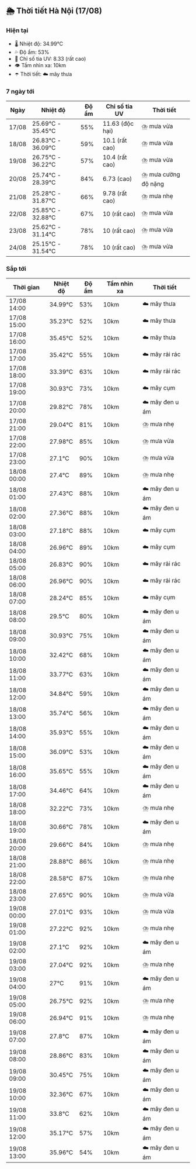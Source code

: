 ## 🌦️ Thời tiết Hà Nội (17/08)

### Hiện tại

- 🌡️ Nhiệt độ: 34.99℃
- 💦 Độ ẩm: 53%
- 🌟 Chỉ số tia UV: 8.33 (rất cao)
- 👁️ Tầm nhìn xa: 10km
- ☂️ Thời tiết: ☁️ mây thưa

### 7 ngày tới

| Ngày | Nhiệt độ | Độ ẩm | Chỉ số tia UV | Thời tiết |
| --- | --- | --- | --- | --- |
| 17/08 | 25.69℃ - 35.45℃ | 55% | 11.63 (độc hại) | ⛈️ mưa vừa |
| 18/08 | 26.83℃ - 36.09℃ | 59% | 10.1 (rất cao) | ⛈️ mưa vừa |
| 19/08 | 26.75℃ - 36.22℃ | 57% | 10.4 (rất cao) | ⛈️ mưa vừa |
| 20/08 | 25.74℃ - 28.39℃ | 84% | 6.73 (cao) | ⛈️ mưa cường độ nặng |
| 21/08 | 25.28℃ - 31.87℃ | 66% | 9.78 (rất cao) | ⛈️ mưa nhẹ |
| 22/08 | 25.85℃ - 32.88℃ | 67% | 10 (rất cao) | ⛈️ mưa vừa |
| 23/08 | 25.62℃ - 31.14℃ | 78% | 10 (rất cao) | ⛈️ mưa vừa |
| 24/08 | 25.15℃ - 31.54℃ | 78% | 10 (rất cao) | ⛈️ mưa vừa |

### Sắp tới

| Thời gian | Nhiệt độ | Độ ẩm | Tầm nhìn xa | Thời tiết |
| --- | --- | --- | --- | --- |
| 17/08 14:00 | 34.99℃ | 53% | 10km | ☁️ mây thưa |
| 17/08 15:00 | 35.23℃ | 52% | 10km | ☁️ mây thưa |
| 17/08 16:00 | 35.45℃ | 52% | 10km | ☁️ mây thưa |
| 17/08 17:00 | 35.42℃ | 55% | 10km | ☁️ mây rải rác |
| 17/08 18:00 | 33.39℃ | 63% | 10km | ☁️ mây rải rác |
| 17/08 19:00 | 30.93℃ | 73% | 10km | ☁️ mây cụm |
| 17/08 20:00 | 29.82℃ | 78% | 10km | ☁️ mây đen u ám |
| 17/08 21:00 | 29.04℃ | 81% | 10km | ⛈️ mưa nhẹ |
| 17/08 22:00 | 27.98℃ | 85% | 10km | ⛈️ mưa vừa |
| 17/08 23:00 | 27.1℃ | 90% | 10km | ⛈️ mưa vừa |
| 18/08 00:00 | 27.4℃ | 89% | 10km | ⛈️ mưa nhẹ |
| 18/08 01:00 | 27.43℃ | 88% | 10km | ☁️ mây đen u ám |
| 18/08 02:00 | 27.36℃ | 88% | 10km | ☁️ mây đen u ám |
| 18/08 03:00 | 27.18℃ | 88% | 10km | ☁️ mây cụm |
| 18/08 04:00 | 26.96℃ | 89% | 10km | ☁️ mây cụm |
| 18/08 05:00 | 26.83℃ | 90% | 10km | ☁️ mây rải rác |
| 18/08 06:00 | 26.96℃ | 90% | 10km | ☁️ mây rải rác |
| 18/08 07:00 | 28.24℃ | 85% | 10km | ☁️ mây cụm |
| 18/08 08:00 | 29.5℃ | 80% | 10km | ☁️ mây đen u ám |
| 18/08 09:00 | 30.93℃ | 75% | 10km | ☁️ mây đen u ám |
| 18/08 10:00 | 32.42℃ | 68% | 10km | ☁️ mây đen u ám |
| 18/08 11:00 | 33.77℃ | 63% | 10km | ☁️ mây đen u ám |
| 18/08 12:00 | 34.84℃ | 59% | 10km | ☁️ mây đen u ám |
| 18/08 13:00 | 35.74℃ | 56% | 10km | ☁️ mây đen u ám |
| 18/08 14:00 | 35.93℃ | 55% | 10km | ☁️ mây đen u ám |
| 18/08 15:00 | 36.09℃ | 53% | 10km | ☁️ mây đen u ám |
| 18/08 16:00 | 35.65℃ | 55% | 10km | ☁️ mây đen u ám |
| 18/08 17:00 | 34.46℃ | 64% | 10km | ☁️ mây đen u ám |
| 18/08 18:00 | 32.22℃ | 73% | 10km | ⛈️ mưa nhẹ |
| 18/08 19:00 | 30.66℃ | 78% | 10km | ☁️ mây đen u ám |
| 18/08 20:00 | 29.66℃ | 84% | 10km | ⛈️ mưa nhẹ |
| 18/08 21:00 | 28.88℃ | 86% | 10km | ⛈️ mưa nhẹ |
| 18/08 22:00 | 28.58℃ | 87% | 10km | ⛈️ mưa nhẹ |
| 18/08 23:00 | 27.65℃ | 90% | 10km | ⛈️ mưa vừa |
| 19/08 00:00 | 27.01℃ | 93% | 10km | ⛈️ mưa vừa |
| 19/08 01:00 | 27.22℃ | 92% | 10km | ⛈️ mưa nhẹ |
| 19/08 02:00 | 27.1℃ | 92% | 10km | ☁️ mây đen u ám |
| 19/08 03:00 | 27.04℃ | 92% | 10km | ⛈️ mưa nhẹ |
| 19/08 04:00 | 27℃ | 91% | 10km | ☁️ mây đen u ám |
| 19/08 05:00 | 26.75℃ | 92% | 10km | ⛈️ mưa nhẹ |
| 19/08 06:00 | 26.94℃ | 91% | 10km | ⛈️ mưa nhẹ |
| 19/08 07:00 | 27.8℃ | 87% | 10km | ☁️ mây đen u ám |
| 19/08 08:00 | 28.86℃ | 83% | 10km | ☁️ mây đen u ám |
| 19/08 09:00 | 30.45℃ | 75% | 10km | ☁️ mây đen u ám |
| 19/08 10:00 | 32.36℃ | 67% | 10km | ☁️ mây đen u ám |
| 19/08 11:00 | 33.8℃ | 62% | 10km | ☁️ mây đen u ám |
| 19/08 12:00 | 35.17℃ | 57% | 10km | ☁️ mây đen u ám |
| 19/08 13:00 | 35.96℃ | 54% | 10km | ☁️ mây đen u ám |
